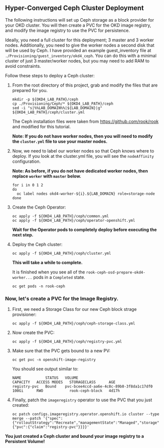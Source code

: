 ## Hyper-Converged Ceph Cluster Deployment

The following instructions will set up Ceph storage as a block provider for your OKD cluster.  You will then create a PVC for the OKD image registry, and modify the image registry to use the PVC for persistence.

Ideally, you need a full cluster for this deployment; 3 master and 3 worker nodes.  Additionally, you need to give the worker nodes a second disk that will be used by Ceph.  I have provided an example guest_inventory file at `./Provisioning/guest_inventory/okd4_ceph`.  You can do this with a minimal cluster of just 3 master/worker nodes, but you may need to add RAM to avoid constraints.

Follow these steps to deploy a Ceph cluster:

1. From the root directory of this project, grab and modify the files that are prepared for you.

       mkdir -p ${OKD4_LAB_PATH}/ceph
       cp ./Provisioning/Ceph/* ${OKD4_LAB_PATH}/ceph
       sed -i "s|%%LAB_DOMAIN%%|${LAB_DOMAIN}|g" ${OKD4_LAB_PATH}/ceph/cluster.yml

    The Ceph installation files were taken from https://github.com/rook/rook and modified for this tutorial.

    __Note: If you do not have worker nodes, then you will need to modify the `cluster.yml` file to use your master nodes.__

1. Now, we need to label our worker nodes so that Ceph knows where to deploy.  If you look at the cluster.yml file, you will see the `nodeAffinity` configuration.

    __Note: As before, if you do not have dedicated worker nodes, then replace `worker` with `master` below.__

       for i in 0 1 2
       do
         oc label nodes okd4-worker-${i}.${LAB_DOMAIN} role=storage-node
       done

1. Create the Ceph Operator:

       oc apply -f ${OKD4_LAB_PATH}/ceph/common.yml
       oc apply -f ${OKD4_LAB_PATH}/ceph/operator-openshift.yml

    __Wait for the Operator pods to completely deploy before executing the next step.__

1. Deploy the Ceph cluster:

       oc apply -f ${OKD4_LAB_PATH}/ceph/cluster.yml

    __This will take a while to complete.__  
    
    It is finished when you see all of the `rook-ceph-osd-prepare-okd4-worker...` pods in a `Completed` state.

       oc get pods -n rook-ceph

### Now, let's create a PVC for the Image Registry.

1. First, we need a Storage Class for our new Ceph block strage provisioner:

       oc apply -f ${OKD4_LAB_PATH}/ceph/ceph-storage-class.yml

1. Now create the PVC:

       oc apply -f ${OKD4_LAB_PATH}/ceph/registry-pvc.yml

1. Make sure that the PVC gets bound to a new PV:

       oc get pvc -n openshift-image-registry

    You should see output similar to:

       NAME           STATUS   VOLUME                                     CAPACITY   ACCESS MODES   STORAGECLASS      AGE
       registry-pvc   Bound    pvc-bcee4ccd-aa6e-4c8c-89b0-3f8da1c17df0   100Gi      RWO            rook-ceph-block   4d17h

1. Finally, patch the `imageregistry` operator to use the PVC that you just created:

       oc patch configs.imageregistry.operator.openshift.io cluster --type merge --patch '{"spec":{"rolloutStrategy":"Recreate","managementState":"Managed","storage":{"pvc":{"claim":"registry-pvc"}}}}'

__You just created a Ceph cluster and bound your image registry to a Persistent Volume!__